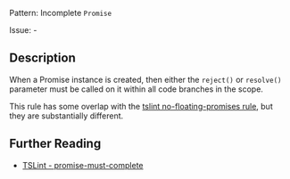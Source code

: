 Pattern: Incomplete `Promise`

Issue: -

## Description

When a Promise instance is created, then either the `reject()` or
`resolve()` parameter must be called on it within all code branches in the
scope.
  
This rule has some overlap with the [tslint no-floating-promises
rule](https://palantir.github.io/tslint/rules/no-floating-promises), but
they are substantially different.

## Further Reading

* [TSLint - promise-must-complete](https://github.com/microsoft/tslint-microsoft-contrib/blob/master/README.md#supported-rules)